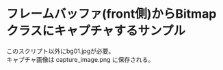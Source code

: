 # フレームバッファ(front側)からBitmapクラスにキャプチャするサンプル

このスクリプト以外にbg01.jpgが必要。  
キャプチャ画像は capture_image.png に保存される。